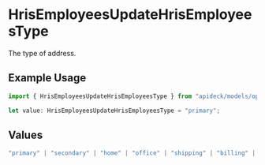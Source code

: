 # HrisEmployeesUpdateHrisEmployeesType

The type of address.

## Example Usage

```typescript
import { HrisEmployeesUpdateHrisEmployeesType } from "apideck/models/operations";

let value: HrisEmployeesUpdateHrisEmployeesType = "primary";
```

## Values

```typescript
"primary" | "secondary" | "home" | "office" | "shipping" | "billing" | "other"
```